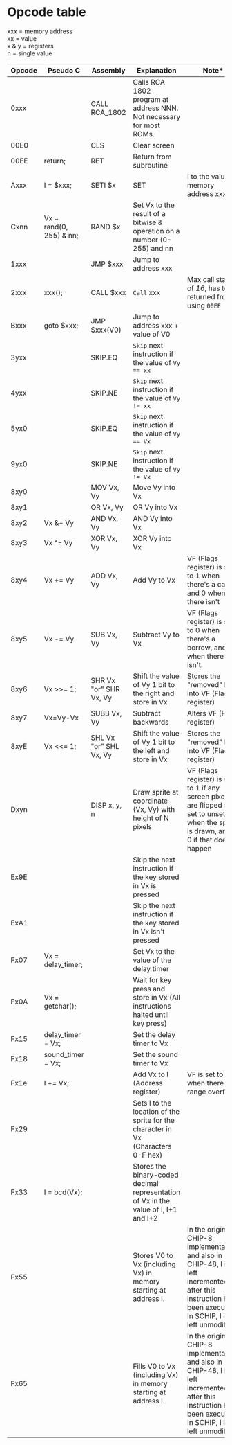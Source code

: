 # Opcode table

xxx = memory address<br>
xx = value<br>
x & y = registers<br>
n = single value<br>

|  Opcode 	| Pseudo C |  Assembly 	| Explanation  	|  Note* 	|
|---	|---	|---  |---	|---	|
|0xxx   	|  |CALL RCA_1802   	|Calls RCA 1802 program at address NNN. Not necessary for most ROMs.    	|   	|
| 00E0   	|  |CLS   	|Clear screen   	|   	|
| 00EE   	| return; |RET   	|Return from subroutine   	|   	|
| Axxx   	| I = $xxx; |SETI $x   	|SET   	|I to the value at memory address xxx |
| Cxnn   	| Vx = rand(0, 255) & nn; |RAND $x  	|Set Vx to the result of a bitwise & operation on a number (0-255) and nn   	|   	|
|1xxx  	|  |JMP $xxx   	|Jump to address xxx   	|   	|
|2xxx 	| xxx(); |CALL $xxx   	|`Call` xxx |Max call stack of *16*, has to be returned from using `00EE`   	|
|Bxxx	| goto $xxx; |JMP $xxx(V0)   	|Jump to address xxx + value of V0   	|   	|
|3yxx 	|  |SKIP.EQ   	|`Skip` next instruction if the value of `Vy == xx` 	|   	|
|4yxx	|  |SKIP.NE   	|`Skip` next instruction if the value of `Vy != xx`  	|   	|
|5yx0	|  |SKIP.EQ   	|`Skip` next instruction if the value of `Vy == Vx`	|   	|
|9yx0	|  |SKIP.NE   	|`Skip` next instruction if the value of `Vy != Vx`	|   	|
|8xy0	|  |MOV Vx, Vy   	|Move Vy into Vx   	|   	|
| 8xy1	|  |OR Vx, Vy   	|OR Vy into Vx   	|   	|
| 8xy2	| Vx &= Vy |AND Vx, Vy   	|AND Vy into Vx    	|   	|
| 8xy3	| Vx ^= Vy |XOR Vx, Vy   	|XOR Vy into Vx   	|   	|
| 8xy4	| Vx += Vy |ADD Vx, Vy   	|Add Vy to Vx   	|VF (Flags register) is set to 1 when there's a carry, and 0 when there isn't|
| 8xy5	| Vx -= Vy |SUB Vx, Vy   	|Subtract Vy to Vx   	|VF (Flags register) is set to 0 when there's a borrow, and 1 when there isn't. 	|
| 8xy6	| Vx >>= 1; |SHR Vx "or" SHR Vx, Vy 	|Shift the value of Vy 1 bit to the right and store in Vx   	|Stores the "removed" bit into VF (Flags register)	|
| 8xy7 	| Vx=Vy-Vx |SUBB Vx, Vy   	|Subtract backwards   	|Alters VF (Flags register)	|
| 8xyE	|  Vx <<= 1; |SHL Vx "or" SHL Vx, Vy   	|Shift the value of Vy 1 bit to the left and store in Vx    	|Stores the "removed" bit into VF (Flags register)	|
|Dxyn   	|  |DISP x, y, n   	|Draw sprite at coordinate (Vx, Vy) with height of N pixels   	|VF (Flags register) is set to 1 if any screen pixels are flipped from set to unset when the sprite is drawn, and to 0 if that doesn't happen   	|
|Ex9E   	|  |   	| Skip the next instruction if the key stored in Vx is pressed  	|   	|
| ExA1  	|  |   	| Skip the next instruction if the key stored in Vx isn't pressed  	|   	|
| Fx07  	| Vx = delay_timer; |   	|Set Vx to the value of the delay timer   	|   	|
| Fx0A  	| Vx = getchar(); |   	|  Wait for key press and store in Vx (All instructions halted until key press) 	|   	|
|Fx15   	| delay_timer = Vx; |   	|Set the delay timer to Vx   	|   	|
| Fx18   	| sound_timer = Vx; |   	|Set the sound timer to Vx   	|   	|
| Fx1e   	| I += Vx; |   	|Add Vx to I (Address register)|VF is set to 1 when there is a range overflow    	|
| Fx29  	|  |   	|Sets I to the location of the sprite for the character in Vx (Characters 0-F hex)   	|   	|
| Fx33   	| I = bcd(Vx); |   	|Stores the binary-coded decimal representation of Vx in the value of I, I+1 and I+2   	|   	|
| Fx55  	|  |   	|Stores V0 to Vx (including Vx) in memory starting at address I.   	|In the original CHIP-8 implementation, and also in CHIP-48, I is left incremented after this instruction had been executed. In SCHIP, I is left unmodified.   	|
| Fx65  	|  |   	|Fills V0 to Vx (including Vx) in memory starting at address I.   	|In the original CHIP-8 implementation, and also in CHIP-48, I is left incremented after this instruction had been executed. In SCHIP, I is left unmodified.   	|
